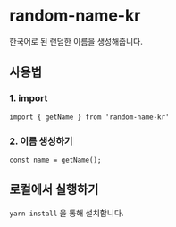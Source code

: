 # random-name-kr

한국어로 된 랜덤한 이름을 생성해줍니다.

## 사용법

### 1. import

```typescirpt
import { getName } from 'random-name-kr'
```

### 2. 이름 생성하기

```
const name = getName();
```

## 로컬에서 실행하기

`yarn install` 을 통해 설치합니다.
